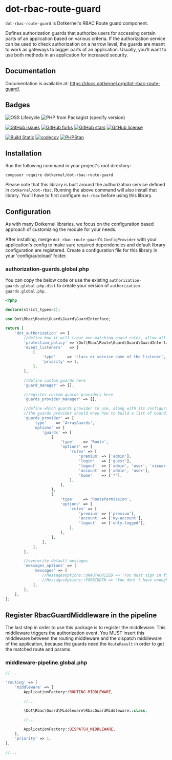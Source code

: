# dot-rbac-route-guard

`dot-rbac-route-guard` is Dotkernel's RBAC Route guard component.

Defines authorization guards that authorize users for accessing certain parts of an application based on various criteria.
If the authorization service can be used to check authorization on a narrow level, the guards are meant to work as gateways to bigger parts of an application.
Usually, you'll want to use both methods in an application for increased security.

## Documentation

Documentation is available at: https://docs.dotkernel.org/dot-rbac-route-guard/.

## Badges

![OSS Lifecycle](https://img.shields.io/osslifecycle/dotkernel/dot-rbac-route-guard)
![PHP from Packagist (specify version)](https://img.shields.io/packagist/php-v/dotkernel/dot-rbac-route-guard/1.0.0)

[![GitHub issues](https://img.shields.io/github/issues/dotkernel/dot-rbac-route-guard)](https://github.com/dotkernel/dot-rbac-route-guard/issues)
[![GitHub forks](https://img.shields.io/github/forks/dotkernel/dot-rbac-route-guard)](https://github.com/dotkernel/dot-rbac-route-guard/network)
[![GitHub stars](https://img.shields.io/github/stars/dotkernel/dot-rbac-route-guard)](https://github.com/dotkernel/dot-rbac-route-guard/stargazers)
[![GitHub license](https://img.shields.io/github/license/dotkernel/dot-rbac-route-guard)](https://github.com/dotkernel/dot-rbac-route-guard/blob/1.0/LICENSE.md)

[![Build Static](https://github.com/dotkernel/dot-rbac-route-guard/actions/workflows/continuous-integration.yml/badge.svg?branch=1.0)](https://github.com/dotkernel/dot-rbac-route-guard/actions/workflows/continuous-integration.yml)
[![codecov](https://codecov.io/gh/dotkernel/dot-rbac-route-guard/graph/badge.svg?token=AINDYNvE5P)](https://codecov.io/gh/dotkernel/dot-rbac-route-guard)
[![PHPStan](https://github.com/dotkernel/dot-rbac-route-guard/actions/workflows/static-analysis.yml/badge.svg?branch=1.0)](https://github.com/dotkernel/dot-rbac-route-guard/actions/workflows/static-analysis.yml)

## Installation

Run the following command in your project's root directory:

```shell
composer require dotkernel/dot-rbac-route-guard
```

Please note that this library is built around the authorization service defined in `dotkernel/dot-rbac`.
Running the above command will also install that library.
You'll have to first configure `dot-rbac` before using this library.

## Configuration

As with many Dotkernel libraries, we focus on the configuration based approach of customizing the module for your needs.

After installing, merge `dot-rbac-route-guard`'s `ConfigProvider` with your application's config to make sure required dependencies and default library configuration are registered.
Create a configuration file for this library in your 'config/autoload' folder.

### authorization-guards.global.php

You can copy the below code or use the existing `authorization-guards.global.php.dist` to create your version of `authorization-guards.global.php`.

```php
<?php

declare(strict_types=1);

use Dot\Rbac\Route\Guard\Guard\GuardInterface;

return [
    'dot_authorization' => [
        //define how it will treat non-matching guard rules, allow all by default
        'protection_policy' => \Dot\Rbac\Route\Guard\Guard\GuardInterface::POLICY_ALLOW,
        'event_listeners'   => [
            [
                'type'     => 'class or service name of the listener',
                'priority' => 1,
            ],
        ],

        //define custom guards here
        'guard_manager' => [],

        //register custom guards providers here
        'guards_provider_manager' => [],

        //define which guards provider to use, along with its configuration
        //the guards provider should know how to build a list of GuardInterfaces based on its configuration
        'guards_provider' => [
            'type'    => 'ArrayGuards',
            'options' => [
                'guards' => [
                    [
                        'type'    => 'Route',
                        'options' => [
                            'rules' => [
                                'premium' => ['admin'],
                                'login'   => ['guest'],
                                'logout'  => ['admin', 'user', 'viewer'],
                                'account' => ['admin', 'user'],
                                'home'    => ['*'],
                            ],
                        ],
                    ],
                    [
                        'type'    => 'RoutePermission',
                        'options' => [
                            'rules' => [
                                'premium' => ['premium'],
                                'account' => ['my-account'],
                                'logout'  => ['only-logged'],
                            ],
                        ],
                    ],
                ],
            ],
        ],

        //overwrite default messages
        'messages_options' => [
            'messages' => [
                //MessagesOptions::UNAUTHORIZED => 'You must sign in first to access the requested content',
                //MessagesOptions::FORBIDDEN => 'You don\'t have enough permissions to access the requested content',
            ],
        ],
    ],
];
```

## Register RbacGuardMiddleware in the pipeline

The last step in order to use this package is to register the middleware.
This middleware triggers the authorization event.
You MUST insert this middleware between the routing middleware and the dispatch middleware of the application, because the guards need the `RouteResult` in order to get the matched route and params.

### middleware-pipeline.global.php

```php
//...

'routing' => [
    'middleware' => [
        ApplicationFactory::ROUTING_MIDDLEWARE,

        //...

        \Dot\Rbac\Guard\Middleware\RbacGuardMiddleware::class,

        //...

        ApplicationFactory::DISPATCH_MIDDLEWARE,
    ],
    'priority' => 1,
],

//...
```
